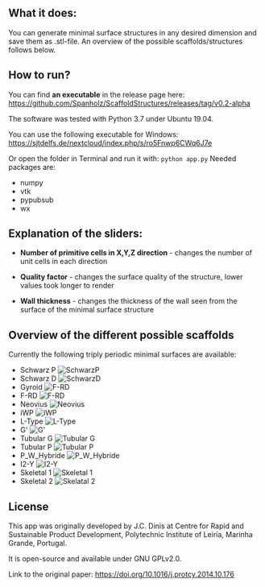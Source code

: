 


## What it does:
You can generate minimal surface structures in any desired dimension and save them as .stl-file. An overview of the possible scaffolds/structures follows below.

## How to run?

You can find **an executable** in the release page here: https://github.com/Spanholz/ScaffoldStructures/releases/tag/v0.2-alpha

The software was tested with Python 3.7 under Ubuntu 19.04. 

You can use the following executable for Windows:
https://sjtdelfs.de/nextcloud/index.php/s/ro5Fnwp6CWq6J7e

Or open the folder in Terminal and run it with: `python app.py`
Needed packages are:
- numpy
- vtk
- pypubsub
- wx

## Explanation of the sliders:
- **Number of primitive cells in X,Y,Z direction** - changes the number of unit cells in each direction

- **Quality factor** - changes the surface quality of the structure, lower values took longer to render

- **Wall thickness** - changes the thickness of the wall seen from the surface of the minimal surface structure




## Overview of the different possible scaffolds

Currently the following triply periodic minimal surfaces are available:

 - Schwarz P ![SchwarzP](https://github.com/Spanholz/ScaffoldStructures/blob/master/images/SchwarzP.PNG)
 - Schwarz D ![SchwarzD](https://github.com/Spanholz/ScaffoldStructures/blob/master/images/SchwarzD.PNG)
 - Gyroid ![F-RD](https://github.com/Spanholz/ScaffoldStructures/blob/master/images/Gyroid.PNG)
 - F-RD ![F-RD](https://github.com/Spanholz/ScaffoldStructures/blob/master/images/F-RD.PNG)
 - Neovius ![Neovius](https://github.com/Spanholz/ScaffoldStructures/blob/master/images/Neovius.PNG)
 - iWP ![iWP](https://github.com/Spanholz/ScaffoldStructures/blob/master/images/iWP.PNG)
 - L-Type ![L-Type](https://github.com/Spanholz/ScaffoldStructures/blob/master/images/L-Type.PNG)
 - G' ![G'](https://github.com/Spanholz/ScaffoldStructures/blob/master/images/G_prime.PNG)
 - Tubular G ![Tubular G](https://github.com/Spanholz/ScaffoldStructures/blob/master/images/Tubular_G.png)
 - Tubular P ![Tubular P](https://github.com/Spanholz/ScaffoldStructures/blob/master/images/Tubular_P.png)
 - P_W_Hybride ![P_W_Hybride](https://github.com/Spanholz/ScaffoldStructures/blob/master/images/P_W_Hybrid.PNG)
 - I2-Y ![I2-Y](https://github.com/Spanholz/ScaffoldStructures/blob/master/images/I2-Y.PNG) 
 - Skeletal 1 ![Skeletal 1](https://github.com/Spanholz/ScaffoldStructures/blob/master/images/Skeletal_1.png)
 - Skeletal 2 ![Skelatal 2](https://github.com/Spanholz/ScaffoldStructures/blob/master/images/Skeletal_2.png)


## License

This app was originally developed by J.C. Dinis at Centre for Rapid and Sustainable Product Development, Polytechnic Institute of Leiria, Marinha Grande, Portugal.

It is open-source and available under GNU GPLv2.0.

Link to the original paper:
https://doi.org/10.1016/j.protcy.2014.10.176
